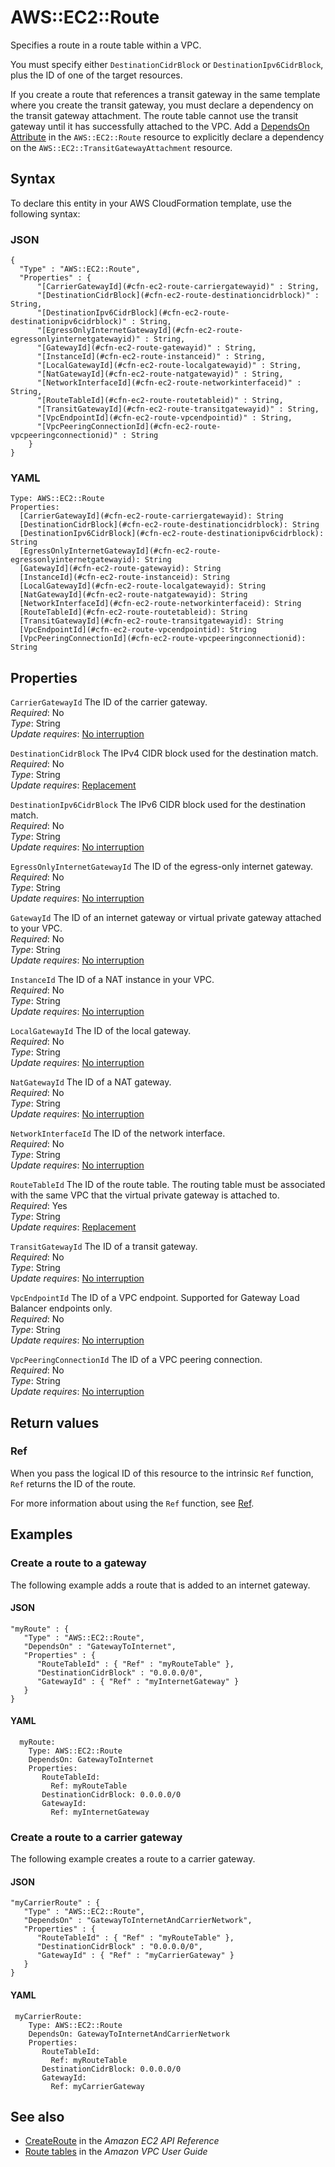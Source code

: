 # AWS::EC2::Route<a name="aws-resource-ec2-route"></a>

Specifies a route in a route table within a VPC\.

You must specify either `DestinationCidrBlock` or `DestinationIpv6CidrBlock`, plus the ID of one of the target resources\.

If you create a route that references a transit gateway in the same template where you create the transit gateway, you must declare a dependency on the transit gateway attachment\. The route table cannot use the transit gateway until it has successfully attached to the VPC\. Add a [ DependsOn Attribute](https://docs.aws.amazon.com/AWSCloudFormation/latest/UserGuide/aws-attribute-dependson.html) in the `AWS::EC2::Route` resource to explicitly declare a dependency on the `AWS::EC2::TransitGatewayAttachment` resource\.

## Syntax<a name="aws-resource-ec2-route-syntax"></a>

To declare this entity in your AWS CloudFormation template, use the following syntax:

### JSON<a name="aws-resource-ec2-route-syntax.json"></a>

```
{
  "Type" : "AWS::EC2::Route",
  "Properties" : {
      "[CarrierGatewayId](#cfn-ec2-route-carriergatewayid)" : String,
      "[DestinationCidrBlock](#cfn-ec2-route-destinationcidrblock)" : String,
      "[DestinationIpv6CidrBlock](#cfn-ec2-route-destinationipv6cidrblock)" : String,
      "[EgressOnlyInternetGatewayId](#cfn-ec2-route-egressonlyinternetgatewayid)" : String,
      "[GatewayId](#cfn-ec2-route-gatewayid)" : String,
      "[InstanceId](#cfn-ec2-route-instanceid)" : String,
      "[LocalGatewayId](#cfn-ec2-route-localgatewayid)" : String,
      "[NatGatewayId](#cfn-ec2-route-natgatewayid)" : String,
      "[NetworkInterfaceId](#cfn-ec2-route-networkinterfaceid)" : String,
      "[RouteTableId](#cfn-ec2-route-routetableid)" : String,
      "[TransitGatewayId](#cfn-ec2-route-transitgatewayid)" : String,
      "[VpcEndpointId](#cfn-ec2-route-vpcendpointid)" : String,
      "[VpcPeeringConnectionId](#cfn-ec2-route-vpcpeeringconnectionid)" : String
    }
}
```

### YAML<a name="aws-resource-ec2-route-syntax.yaml"></a>

```
Type: AWS::EC2::Route
Properties: 
  [CarrierGatewayId](#cfn-ec2-route-carriergatewayid): String
  [DestinationCidrBlock](#cfn-ec2-route-destinationcidrblock): String
  [DestinationIpv6CidrBlock](#cfn-ec2-route-destinationipv6cidrblock): String
  [EgressOnlyInternetGatewayId](#cfn-ec2-route-egressonlyinternetgatewayid): String
  [GatewayId](#cfn-ec2-route-gatewayid): String
  [InstanceId](#cfn-ec2-route-instanceid): String
  [LocalGatewayId](#cfn-ec2-route-localgatewayid): String
  [NatGatewayId](#cfn-ec2-route-natgatewayid): String
  [NetworkInterfaceId](#cfn-ec2-route-networkinterfaceid): String
  [RouteTableId](#cfn-ec2-route-routetableid): String
  [TransitGatewayId](#cfn-ec2-route-transitgatewayid): String
  [VpcEndpointId](#cfn-ec2-route-vpcendpointid): String
  [VpcPeeringConnectionId](#cfn-ec2-route-vpcpeeringconnectionid): String
```

## Properties<a name="aws-resource-ec2-route-properties"></a>

`CarrierGatewayId`  <a name="cfn-ec2-route-carriergatewayid"></a>
The ID of the carrier gateway\.  
*Required*: No  
*Type*: String  
*Update requires*: [No interruption](https://docs.aws.amazon.com/AWSCloudFormation/latest/UserGuide/using-cfn-updating-stacks-update-behaviors.html#update-no-interrupt)

`DestinationCidrBlock`  <a name="cfn-ec2-route-destinationcidrblock"></a>
The IPv4 CIDR block used for the destination match\.  
*Required*: No  
*Type*: String  
*Update requires*: [Replacement](https://docs.aws.amazon.com/AWSCloudFormation/latest/UserGuide/using-cfn-updating-stacks-update-behaviors.html#update-replacement)

`DestinationIpv6CidrBlock`  <a name="cfn-ec2-route-destinationipv6cidrblock"></a>
The IPv6 CIDR block used for the destination match\.  
*Required*: No  
*Type*: String  
*Update requires*: [No interruption](https://docs.aws.amazon.com/AWSCloudFormation/latest/UserGuide/using-cfn-updating-stacks-update-behaviors.html#update-no-interrupt)

`EgressOnlyInternetGatewayId`  <a name="cfn-ec2-route-egressonlyinternetgatewayid"></a>
The ID of the egress\-only internet gateway\.  
*Required*: No  
*Type*: String  
*Update requires*: [No interruption](https://docs.aws.amazon.com/AWSCloudFormation/latest/UserGuide/using-cfn-updating-stacks-update-behaviors.html#update-no-interrupt)

`GatewayId`  <a name="cfn-ec2-route-gatewayid"></a>
The ID of an internet gateway or virtual private gateway attached to your VPC\.  
*Required*: No  
*Type*: String  
*Update requires*: [No interruption](https://docs.aws.amazon.com/AWSCloudFormation/latest/UserGuide/using-cfn-updating-stacks-update-behaviors.html#update-no-interrupt)

`InstanceId`  <a name="cfn-ec2-route-instanceid"></a>
The ID of a NAT instance in your VPC\.  
*Required*: No  
*Type*: String  
*Update requires*: [No interruption](https://docs.aws.amazon.com/AWSCloudFormation/latest/UserGuide/using-cfn-updating-stacks-update-behaviors.html#update-no-interrupt)

`LocalGatewayId`  <a name="cfn-ec2-route-localgatewayid"></a>
The ID of the local gateway\.  
*Required*: No  
*Type*: String  
*Update requires*: [No interruption](https://docs.aws.amazon.com/AWSCloudFormation/latest/UserGuide/using-cfn-updating-stacks-update-behaviors.html#update-no-interrupt)

`NatGatewayId`  <a name="cfn-ec2-route-natgatewayid"></a>
The ID of a NAT gateway\.  
*Required*: No  
*Type*: String  
*Update requires*: [No interruption](https://docs.aws.amazon.com/AWSCloudFormation/latest/UserGuide/using-cfn-updating-stacks-update-behaviors.html#update-no-interrupt)

`NetworkInterfaceId`  <a name="cfn-ec2-route-networkinterfaceid"></a>
The ID of the network interface\.  
*Required*: No  
*Type*: String  
*Update requires*: [No interruption](https://docs.aws.amazon.com/AWSCloudFormation/latest/UserGuide/using-cfn-updating-stacks-update-behaviors.html#update-no-interrupt)

`RouteTableId`  <a name="cfn-ec2-route-routetableid"></a>
The ID of the route table\. The routing table must be associated with the same VPC that the virtual private gateway is attached to\.   
*Required*: Yes  
*Type*: String  
*Update requires*: [Replacement](https://docs.aws.amazon.com/AWSCloudFormation/latest/UserGuide/using-cfn-updating-stacks-update-behaviors.html#update-replacement)

`TransitGatewayId`  <a name="cfn-ec2-route-transitgatewayid"></a>
The ID of a transit gateway\.  
*Required*: No  
*Type*: String  
*Update requires*: [No interruption](https://docs.aws.amazon.com/AWSCloudFormation/latest/UserGuide/using-cfn-updating-stacks-update-behaviors.html#update-no-interrupt)

`VpcEndpointId`  <a name="cfn-ec2-route-vpcendpointid"></a>
The ID of a VPC endpoint\. Supported for Gateway Load Balancer endpoints only\.  
*Required*: No  
*Type*: String  
*Update requires*: [No interruption](https://docs.aws.amazon.com/AWSCloudFormation/latest/UserGuide/using-cfn-updating-stacks-update-behaviors.html#update-no-interrupt)

`VpcPeeringConnectionId`  <a name="cfn-ec2-route-vpcpeeringconnectionid"></a>
The ID of a VPC peering connection\.  
*Required*: No  
*Type*: String  
*Update requires*: [No interruption](https://docs.aws.amazon.com/AWSCloudFormation/latest/UserGuide/using-cfn-updating-stacks-update-behaviors.html#update-no-interrupt)

## Return values<a name="aws-resource-ec2-route-return-values"></a>

### Ref<a name="aws-resource-ec2-route-return-values-ref"></a>

When you pass the logical ID of this resource to the intrinsic `Ref` function, `Ref` returns the ID of the route\.

For more information about using the `Ref` function, see [Ref](https://docs.aws.amazon.com/AWSCloudFormation/latest/UserGuide/intrinsic-function-reference-ref.html)\.

## Examples<a name="aws-resource-ec2-route--examples"></a>



### Create a route to a gateway<a name="aws-resource-ec2-route--examples--Create_a_route_to_a_gateway"></a>

The following example adds a route that is added to an internet gateway\.

#### JSON<a name="aws-resource-ec2-route--examples--Create_a_route_to_a_gateway--json"></a>

```
"myRoute" : {
   "Type" : "AWS::EC2::Route",
   "DependsOn" : "GatewayToInternet",
   "Properties" : {
      "RouteTableId" : { "Ref" : "myRouteTable" },
      "DestinationCidrBlock" : "0.0.0.0/0",
      "GatewayId" : { "Ref" : "myInternetGateway" }
   }
}
```

#### YAML<a name="aws-resource-ec2-route--examples--Create_a_route_to_a_gateway--yaml"></a>

```
  myRoute:
    Type: AWS::EC2::Route
    DependsOn: GatewayToInternet
    Properties:
       RouteTableId:
         Ref: myRouteTable
       DestinationCidrBlock: 0.0.0.0/0
       GatewayId:
         Ref: myInternetGateway
```

### Create a route to a carrier gateway<a name="aws-resource-ec2-route--examples--Create_a_route_to_a_carrier_gateway"></a>

The following example creates a route to a carrier gateway\.

#### JSON<a name="aws-resource-ec2-route--examples--Create_a_route_to_a_carrier_gateway--json"></a>

```
"myCarrierRoute" : {
   "Type" : "AWS::EC2::Route",
   "DependsOn" : "GatewayToInternetAndCarrierNetwork",
   "Properties" : {
      "RouteTableId" : { "Ref" : "myRouteTable" },
      "DestinationCidrBlock" : "0.0.0.0/0",
      "GatewayId" : { "Ref" : "myCarrierGateway" }
   }
}
```

#### YAML<a name="aws-resource-ec2-route--examples--Create_a_route_to_a_carrier_gateway--yaml"></a>

```
 myCarrierRoute:
    Type: AWS::EC2::Route
    DependsOn: GatewayToInternetAndCarrierNetwork
    Properties:
       RouteTableId:
         Ref: myRouteTable
       DestinationCidrBlock: 0.0.0.0/0
       GatewayId:
         Ref: myCarrierGateway
```

## See also<a name="aws-resource-ec2-route--seealso"></a>
+  [CreateRoute](https://docs.aws.amazon.com/AWSEC2/latest/APIReference/API_CreateRoute.html) in the *Amazon EC2 API Reference*
+  [Route tables](https://docs.aws.amazon.com/vpc/latest/userguide/VPC_Route_Tables.html) in the *Amazon VPC User Guide*

